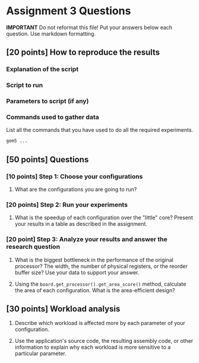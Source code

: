 # Assignment 3 Questions

**IMPORTANT** Do not reformat this file!
Put your answers below each question.
Use markdown formatting.

## [20 points] How to reproduce the results

### Explanation of the script

### Script to run

### Parameters to script (if any)

### Commands used to gather data
List all the commands that you have used to do all the required experiments.
```sh
gem5 ...
```

## [50 points] Questions

### [10 points] Step 1: Choose your configurations

1. What are the configurations you are going to run?

### [20 points] Step 2: Run your experiments

1. What is the speedup of each configuration over the "little" core? Present your results in a table as described in the assignment.

### [20 point] Step 3: Analyze your results and answer the research question

1. What is the biggest bottleneck in the performance of the original processor? The width, the number of physical registers, or the reorder buffer size? Use your data to support your answer.

2. Using the `board.get_processor().get_area_score()` method, calculate the area of each configuration. What is the area-efficient design?

## [30 points] Workload analysis

1. Describe which workload is affected more by each parameter of your configuration.

2. Use the application's source code, the resulting assembly code, or other information to explain why each workload is more sensitive to a particular parameter.

